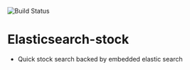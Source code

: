 ![Build Status](https://travis-ci.org/marc-andre-beaudry/elasticsearch-stock.svg?branch=master)

Elasticsearch-stock
=========
* Quick stock search backed by embedded elastic search